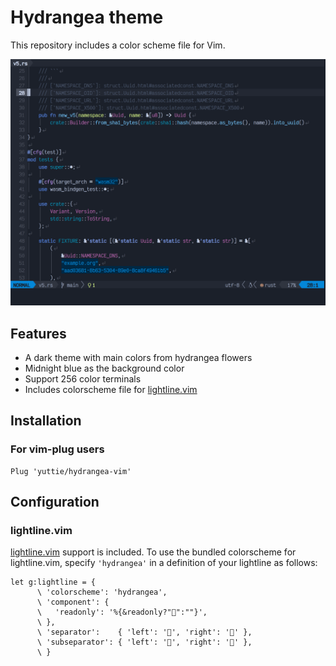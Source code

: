# Hydrangea theme

This repository includes a color scheme file for Vim.

![Screenshot](https://raw.githubusercontent.com/yuttie/hydrangea-vim/gh-pages/screenshot.png)


## Features

* A dark theme with main colors from hydrangea flowers
* Midnight blue as the background color
* Support 256 color terminals
* Includes colorscheme file for [lightline.vim](https://github.com/itchyny/lightline.vim)


## Installation

### For vim-plug users
```viml
Plug 'yuttie/hydrangea-vim'
```


## Configuration

### lightline.vim
[lightline.vim](https://github.com/itchyny/lightline.vim) support is included.
To use the bundled colorscheme for lightline.vim, specify `'hydrangea'` in a definition of your lightline as follows:
```viml
let g:lightline = {
      \ 'colorscheme': 'hydrangea',
      \ 'component': {
      \   'readonly': '%{&readonly?"":""}',
      \ },
      \ 'separator':    { 'left': '', 'right': '' },
      \ 'subseparator': { 'left': '', 'right': '' },
      \ }
```
